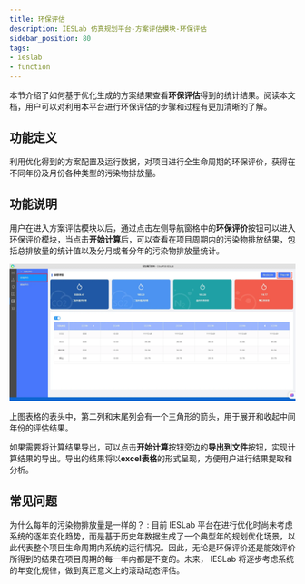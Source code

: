 ```yaml
---
title: 环保评估
description: IESLab 仿真规划平台-方案评估模块-环保评估
sidebar_position: 80
tags:
- ieslab
- function
---
```


本节介绍了如何基于优化生成的方案结果查看**环保评估**得到的统计结果。阅读本文档，用户可以对利用本平台进行环保评估的步骤和过程有更加清晰的了解。

## 功能定义

利用优化得到的方案配置及运行数据，对项目进行全生命周期的环保评价，获得在不同年份及月份各种类型的污染物排放量。

## 功能说明

用户在进入方案评估模块以后，通过点击左侧导航窗格中的**环保评价**按钮可以进入环保评价模块，当点击**开始计算**后，可以查看在项目周期内的污染物排放结果，包括总排放量的统计值以及分月或者分年的污染物排放量统计。

![环保评价页面](./page.jpg "环保评价页面")

上图表格的表头中，第二列和末尾列会有一个三角形的箭头，用于展开和收起中间年份的评估结果。

如果需要将计算结果导出，可以点击**开始计算**按钮旁边的**导出到文件**按钮，实现计算结果的导出。导出的结果将以**excel表格**的形式呈现，方便用户进行结果提取和分析。

## 常见问题

为什么每年的污染物排放量是一样的？
:   目前 IESLab 平台在进行优化时尚未考虑系统的逐年变化趋势，而是基于历史年数据生成了一个典型年的规划优化场景，以此代表整个项目生命周期内系统的运行情况。因此，无论是环保评价还是能效评价所得到的结果在项目周期的每一年内都是不变的。未来， IESLab 将逐步考虑系统的年变化规律，做到真正意义上的滚动动态评估。